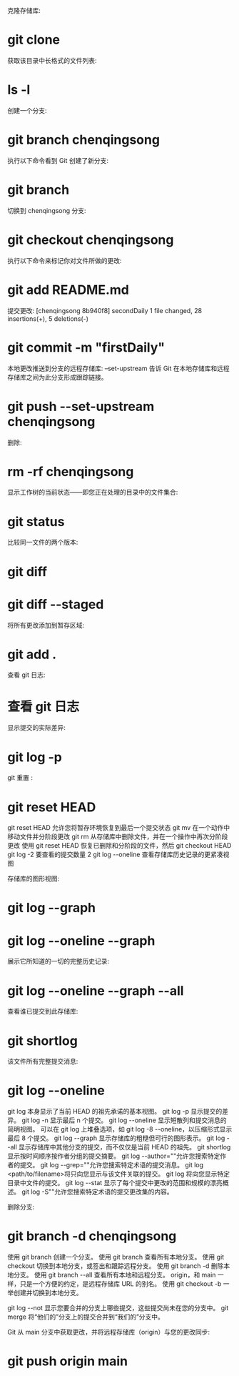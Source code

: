 克隆存储库:

# git clone

获取该目录中长格式的文件列表:

# ls -l

创建一个分支:

# git branch chenqingsong

执行以下命令看到 Git 创建了新分支:

# git branch

切换到 chenqingsong 分支:

# git checkout chenqingsong

执行以下命令来标记你对文件所做的更改:

# git add README.md

提交更改:
[chenqingsong 8b940f8] secondDaily
1 file changed, 28 insertions(+), 5 deletions(-)

# git commit -m "firstDaily"

本地更改推送到分支的远程存储库:
–set-upstream 告诉 Git 在本地存储库和远程存储库之间为此分支形成跟踪链接。

# git push --set-upstream chenqingsong

删除:

# rm -rf chenqingsong

显示工作树的当前状态——即您正在处理的目录中的文件集合:

# git status

比较同一文件的两个版本:

# git diff

# git diff --staged

将所有更改添加到暂存区域:

# git add .

查看 git 日志:

# 查看 git 日志

显示提交的实际差异:

# git log -p

git 重置 :

# git reset HEAD

git reset HEAD <filename>允许您将暂存环境恢复到最后一个提交状态
git mv 在一个动作中移动文件并分阶段更改
git rm 从存储库中删除文件，并在一个操作中再次分阶段更改
使用 git reset HEAD <filename> 恢复已删除和分阶段的文件，然后 git checkout HEAD <filename>
git log -2 要查看的提交数量 2
git log --oneline 查看存储库历史记录的更紧凑视图

存储库的图形视图:

# git log --graph

# git log --oneline --graph

展示它所知道的一切的完整历史记录:

# git log --oneline --graph --all

查看谁已提交到此存储库:

# git shortlog

该文件所有完整提交消息:

# git log --oneline <chen>

git log 本身显示了当前 HEAD 的祖先承诺的基本视图。
git log -p 显示提交的差异。
git log -n 显示最后 n 个提交。
git log --oneline 显示短散列和提交消息的简明视图。
可以在 git log 上堆叠选项，如 git log -8 --oneline，以压缩形式显示最后 8 个提交。
git log --graph 显示存储库的粗糙但可行的图形表示。
git log --all 显示存储库中其他分支的提交，而不仅仅是当前 HEAD 的祖先。
git shortlog 显示按时间顺序按作者分组的提交摘要。
git log --author="<authorname>"允许您搜索特定作者的提交。
git log --grep="<term>"允许您搜索特定术语的提交消息。
git log <path/to/filename>将只向您显示与该文件关联的提交。
git log <directory>将向您显示特定目录中文件的提交。
git log --stat 显示了每个提交中更改的范围和规模的漂亮概述。
git log -S"<term>"允许您搜索特定术语的提交更改集的内容。

删除分支:

# git branch -d chenqingsong

使用 git branch <branchname>创建一个分支。
使用 git branch 查看所有本地分支。
使用 git checkout <branchname>切换到本地分支，或签出和跟踪远程分支。
使用 git branch -d <branchname>删除本地分支。
使用 git branch --all 查看所有本地和远程分支。
origin，和 main 一样，只是一个方便的约定，是远程存储库 URL 的别名。
使用 git checkout -b <branchname>一举创建并切换到本地分支。

git log <theirs> --not <ours>显示您要合并的分支上哪些提交，这些提交尚未在您的分支中。
git merge <theirs>将“他们的”分支上的提交合并到“我们的”分支中。

Git 从 main 分支中获取更改，并将远程存储库（origin）与您的更改同步:

# git push origin main
